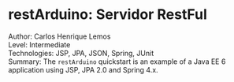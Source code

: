 restArduino: Servidor RestFul
==============================================================
Author: Carlos Henrique Lemos  
Level: Intermediate  
Technologies: JSP, JPA, JSON, Spring, JUnit  
Summary: The `restArduino` quickstart is an example of a Java EE 6 application using JSP, JPA 2.0 and Spring 4.x.
